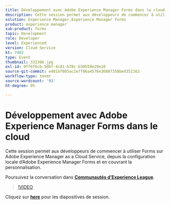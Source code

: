 ```yaml
---
title: Développement avec Adobe Experience Manager Forms dans le cloud
description: Cette session permet aux développeurs de commencer à utiliser Forms sur Adobe Experience Manager as a Cloud Service, depuis la configuration locale d’Adobe Experience Manager Forms et en couvrant la personnalisation.
solution: Experience Manager,Experience Manager Forms
product: experience manager
sub-product: forms
topic: Development
role: Developer
level: Experienced
version: Cloud Service
kt: 7402
type: Event
thumbnail: 332306.jpg
exl-id: 0ff6f6cb-5dbf-4c81-b78c-b30558e29e10
source-git-commit: e401bf0b5ac1e7f06a4576e36887358bed352162
workflow-type: tm+mt
source-wordcount: '93'
ht-degree: 0%

---
```


# Développement avec Adobe Experience Manager Forms dans le cloud

Cette session permet aux développeurs de commencer à utiliser Forms sur Adobe Experience Manager as a Cloud Service, depuis la configuration locale d’Adobe Experience Manager Forms et en couvrant la personnalisation.

Poursuivez la conversation dans **[Communautés d’Experience League](https://adobe.ly/36Yd3v6)**.

>[!VIDEO](https://video.tv.adobe.com/v/332306/?quality=12&learn=on&hidetitle=true)

Cliquez sur **[here](/help/adobe-developers-live/assets/developing-aem-forms-cloud.pdf)** pour les diapositives de session.
